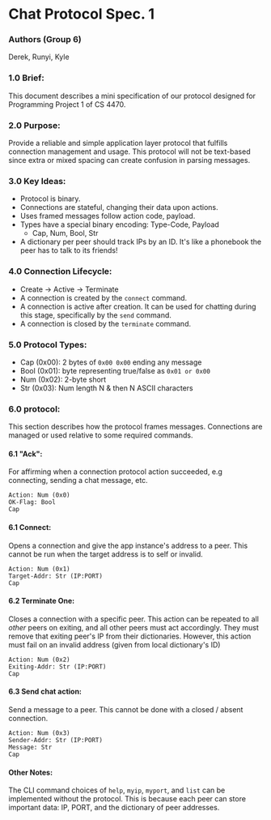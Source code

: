 # Chat Protocol Spec. 1

### Authors (Group 6)
Derek, Runyi, Kyle

### 1.0 Brief:
This document describes a mini specification of our protocol designed for Programming Project 1 of CS 4470.

### 2.0 Purpose:
Provide a reliable and simple application layer protocol that fulfills connection management and usage. This protocol will not be text-based since extra or mixed spacing can create confusion in parsing messages.

### 3.0 Key Ideas:
 - Protocol is binary.
 - Connections are stateful, changing their data upon actions. 
 - Uses framed messages follow action code, payload.
 - Types have a special binary encoding: Type-Code, Payload 
    - Cap, Num, Bool, Str
 - A dictionary per peer should track IPs by an ID. It's like a phonebook the peer has to talk to its friends!

### 4.0 Connection Lifecycle:
 - Create -> Active -> Terminate
 - A connection is created by the `connect` command.
 - A connection is active after creation. It can be used for chatting during this stage, specifically by the `send` command.
 - A connection is closed by the `terminate` command. 

### 5.0 Protocol Types:
 - Cap (0x00): 2 bytes of `0x00 0x00` ending any message
 - Bool (0x01): byte representing true/false as `0x01 or 0x00`
 - Num (0x02): 2-byte short
 - Str (0x03): Num length N & then N ASCII characters 

### 6.0 protocol:
This section describes how the protocol frames messages. Connections are managed or used relative to some required commands.

#### 6.1 "Ack":
For affirming when a connection protocol action succeeded, e.g connecting, sending a chat message, etc.
```
Action: Num (0x0)
OK-Flag: Bool
Cap
```

#### 6.1 Connect:
Opens a connection and give the app instance's address to a peer. This cannot be run when the target address is to self or invalid.
```
Action: Num (0x1)
Target-Addr: Str (IP:PORT)
Cap
```

#### 6.2 Terminate One:
Closes a connection with a specific peer. This action can be repeated to all _other_ peers on exiting, and all other peers must act accordingly. They must remove that exiting peer's IP from their dictionaries. However, this action must fail on an invalid address (given from local dictionary's ID)
```
Action: Num (0x2)
Exiting-Addr: Str (IP:PORT)
Cap
```

#### 6.3 Send chat action:
Send a message to a peer. This cannot be done with a closed / absent connection.
```
Action: Num (0x3)
Sender-Addr: Str (IP:PORT)
Message: Str
Cap
```

#### Other Notes:
The CLI command choices of `help`, `myip`, `myport`, and `list` can be implemented without the protocol. This is because each peer can store important data: IP, PORT, and the dictionary of peer addresses.
